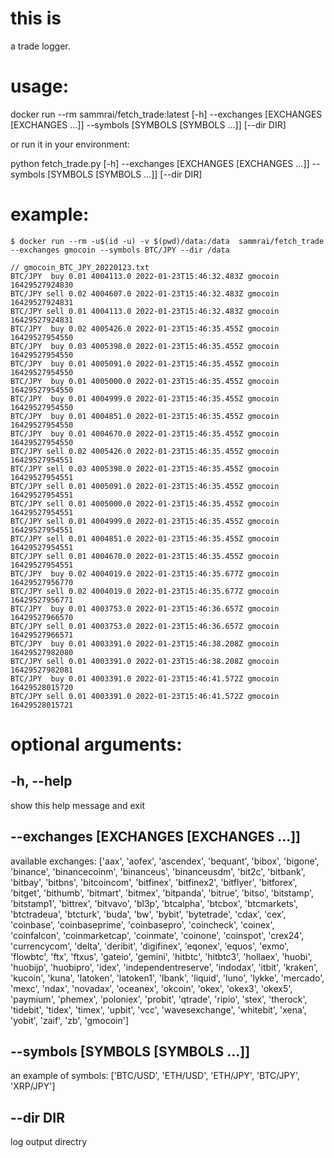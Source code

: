 # this is
a trade logger.

# usage:
docker run --rm sammrai/fetch_trade:latest [-h] --exchanges [EXCHANGES [EXCHANGES ...]] --symbols
                      [SYMBOLS [SYMBOLS ...]] [--dir DIR]

or run it in your environment:

python fetch_trade.py [-h] --exchanges [EXCHANGES [EXCHANGES ...]] --symbols
                      [SYMBOLS [SYMBOLS ...]] [--dir DIR]

# example:

```
$ docker run --rm -u$(id -u) -v $(pwd)/data:/data  sammrai/fetch_trade  --exchanges gmocoin --symbols BTC/JPY --dir /data

// gmocoin_BTC_JPY_20220123.txt
BTC/JPY  buy 0.01 4004113.0 2022-01-23T15:46:32.483Z gmocoin 16429527924830
BTC/JPY sell 0.02 4004607.0 2022-01-23T15:46:32.483Z gmocoin 16429527924831
BTC/JPY sell 0.01 4004113.0 2022-01-23T15:46:32.483Z gmocoin 16429527924831
BTC/JPY  buy 0.02 4005426.0 2022-01-23T15:46:35.455Z gmocoin 16429527954550
BTC/JPY  buy 0.03 4005398.0 2022-01-23T15:46:35.455Z gmocoin 16429527954550
BTC/JPY  buy 0.01 4005091.0 2022-01-23T15:46:35.455Z gmocoin 16429527954550
BTC/JPY  buy 0.01 4005000.0 2022-01-23T15:46:35.455Z gmocoin 16429527954550
BTC/JPY  buy 0.01 4004999.0 2022-01-23T15:46:35.455Z gmocoin 16429527954550
BTC/JPY  buy 0.01 4004851.0 2022-01-23T15:46:35.455Z gmocoin 16429527954550
BTC/JPY  buy 0.01 4004670.0 2022-01-23T15:46:35.455Z gmocoin 16429527954550
BTC/JPY sell 0.02 4005426.0 2022-01-23T15:46:35.455Z gmocoin 16429527954551
BTC/JPY sell 0.03 4005398.0 2022-01-23T15:46:35.455Z gmocoin 16429527954551
BTC/JPY sell 0.01 4005091.0 2022-01-23T15:46:35.455Z gmocoin 16429527954551
BTC/JPY sell 0.01 4005000.0 2022-01-23T15:46:35.455Z gmocoin 16429527954551
BTC/JPY sell 0.01 4004999.0 2022-01-23T15:46:35.455Z gmocoin 16429527954551
BTC/JPY sell 0.01 4004851.0 2022-01-23T15:46:35.455Z gmocoin 16429527954551
BTC/JPY sell 0.01 4004670.0 2022-01-23T15:46:35.455Z gmocoin 16429527954551
BTC/JPY  buy 0.02 4004019.0 2022-01-23T15:46:35.677Z gmocoin 16429527956770
BTC/JPY sell 0.02 4004019.0 2022-01-23T15:46:35.677Z gmocoin 16429527956771
BTC/JPY  buy 0.01 4003753.0 2022-01-23T15:46:36.657Z gmocoin 16429527966570
BTC/JPY sell 0.01 4003753.0 2022-01-23T15:46:36.657Z gmocoin 16429527966571
BTC/JPY  buy 0.01 4003391.0 2022-01-23T15:46:38.208Z gmocoin 16429527982080
BTC/JPY sell 0.01 4003391.0 2022-01-23T15:46:38.208Z gmocoin 16429527982081
BTC/JPY  buy 0.01 4003391.0 2022-01-23T15:46:41.572Z gmocoin 16429528015720
BTC/JPY sell 0.01 4003391.0 2022-01-23T15:46:41.572Z gmocoin 16429528015721
```

# optional arguments:
##  -h, --help
show this help message and exit

## --exchanges [EXCHANGES [EXCHANGES ...]]
available exchanges: ['aax', 'aofex', 'ascendex',
'bequant', 'bibox', 'bigone', 'binance',
'binancecoinm', 'binanceus', 'binanceusdm', 'bit2c',
'bitbank', 'bitbay', 'bitbns', 'bitcoincom',
'bitfinex', 'bitfinex2', 'bitflyer', 'bitforex',
'bitget', 'bithumb', 'bitmart', 'bitmex', 'bitpanda',
'bitrue', 'bitso', 'bitstamp', 'bitstamp1', 'bittrex',
'bitvavo', 'bl3p', 'btcalpha', 'btcbox', 'btcmarkets',
'btctradeua', 'btcturk', 'buda', 'bw', 'bybit',
'bytetrade', 'cdax', 'cex', 'coinbase',
'coinbaseprime', 'coinbasepro', 'coincheck', 'coinex',
'coinfalcon', 'coinmarketcap', 'coinmate', 'coinone',
'coinspot', 'crex24', 'currencycom', 'delta',
'deribit', 'digifinex', 'eqonex', 'equos', 'exmo',
'flowbtc', 'ftx', 'ftxus', 'gateio', 'gemini',
'hitbtc', 'hitbtc3', 'hollaex', 'huobi', 'huobijp',
'huobipro', 'idex', 'independentreserve', 'indodax',
'itbit', 'kraken', 'kucoin', 'kuna', 'latoken',
'latoken1', 'lbank', 'liquid', 'luno', 'lykke',
'mercado', 'mexc', 'ndax', 'novadax', 'oceanex',
'okcoin', 'okex', 'okex3', 'okex5', 'paymium',
'phemex', 'poloniex', 'probit', 'qtrade', 'ripio',
'stex', 'therock', 'tidebit', 'tidex', 'timex',
'upbit', 'vcc', 'wavesexchange', 'whitebit', 'xena',
'yobit', 'zaif', 'zb', 'gmocoin']

## --symbols [SYMBOLS [SYMBOLS ...]]
an example of symbols: ['BTC/USD', 'ETH/USD',
'ETH/JPY', 'BTC/JPY', 'XRP/JPY']

## --dir DIR
log output directry
